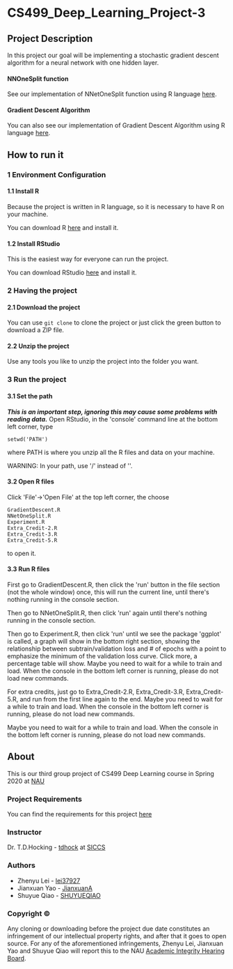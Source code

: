 # CS499_Deep_Learning_Project-3

## Project Description
In this project our goal will be implementing a stochastic gradient descent algorithm for a neural network with one hidden layer.

#### NNOneSplit function
See our implementation of NNetOneSplit function using R language [here](NNetOneSplit.R).

#### Gradient Descent Algorithm
You can also see our implementation of Gradient Descent Algorithm using R language [here](GradientDescent.R).

## How to run it
### 1 Environment Configuration
#### 1.1 Install R
Because the project is written in R language, so it is necessary to have R on your machine.

You can download R [here](https://www.r-project.org/) and install it.

#### 1.2 Install RStudio
This is the easiest way for everyone can run the project.

You can download RStudio [here](https://rstudio.com/products/rstudio/download/#download) and install it.

### 2 Having the project
#### 2.1 Download the project
You can use ```git clone``` to clone the project or just click the green button to download a ZIP file.

#### 2.2 Unzip the project
Use any tools you like to unzip the project into the folder you want.

### 3 Run the project
#### 3.1 Set the path
***This is an important step, ignoring this may cause some problems with reading data.***
Open RStudio, in the 'console' command line at the bottom left corner, type
```
setwd('PATH')
```
where PATH is where you unzip all the R files and data on your machine.

WARNING: In your path, use '/' instead of '\'.

#### 3.2 Open R files
Click 'File'->'Open File' at the top left corner, the choose
```
GradientDescent.R
NNetOneSplit.R
Experiment.R
Extra_Credit-2.R
Extra_Credit-3.R
Extra_Credit-5.R
```
to open it.

#### 3.3 Run R files
First go to GradientDescent.R, then click the 'run' button in the file section (not the whole window) once, this will run the current line, until there's nothing running in the console section.

Then go to NNetOneSplit.R, then click 'run' again until there's nothing running in the console section.

Then go to Experiment.R, then click 'run' until we see the package 'ggplot' is called, a graph will show in the bottom right section, showing the relationship between subtrain/validation loss and # of epochs with a point to emphasize the minimum of the validation loss curve. Click more, a percentage table will show. Maybe you need to wait for a while to train and load. When the console in the bottom left corner is running, please do not load new commands.

For extra credits, just go to Extra_Credit-2.R, Extra_Credit-3.R, Extra_Credit-5.R, and run from the first line again to the end. Maybe you need to wait for a while to train and load. When the console in the bottom left corner is running, please do not load new commands.

Maybe you need to wait for a while to train and load. When the console in the bottom left corner is running, please do not load new commands.

## About
This is our third group project of CS499 Deep Learning course in Spring 2020 at [NAU](https://nau.edu/)

### Project Requirements
You can find the requirements for this project [here](https://github.com/tdhock/cs499-spring2020/blob/master/projects/3.org)

### Instructor
Dr. T.D.Hocking - [tdhock](https://github.com/tdhock) at [SICCS](https://nau.edu/school-of-informatics-computing-and-cyber-systems/)

### Authors
* Zhenyu Lei - [lei37927](https://github.com/lei37927)
* Jianxuan Yao - [JianxuanA](https://github.com/JianxuanA)
* Shuyue Qiao - [SHUYUEQIAO](https://github.com/SHUYUEQIAO)

### Copyright ©
Any cloning or downloading before the project due date constitutes an infringement of our intellectual property rights, and after that it goes to open source. For any of the aforementioned infringements, Zhenyu Lei, Jianxuan Yao and Shuyue Qiao will report this to the NAU [Academic Integrity Hearing Board](https://in.nau.edu/academic-affairs/academic-integrity/).
